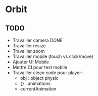 # Orbit

## TODO

- Travailler camera DONE
- Travailler resize 
- Travailler zoom
- Travailler mobile (touch vs click/move)
- Ajouter UI Mobile
- Mettre CI pour test mobile
- Travailler clean code pour player :
    - obj : object physic
    - {} : animations
    - currentAnimation
